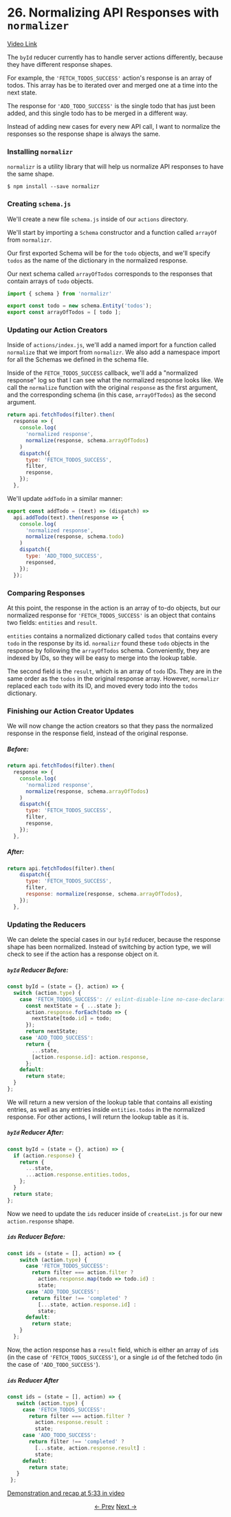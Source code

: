 # 26. Normalizing API Responses with `normalizer`
[Video Link](https://egghead.io/lessons/javascript-redux-normalizing-api-responses-with-normalizr)

The `byId` reducer currently has to handle server actions differently, because they have different response shapes.

For example, the `'FETCH_TODOS_SUCCESS'` action's response is an array of todos. This array has be to iterated over and merged one at a time into the next state.

The response for `'ADD_TODO_SUCCESS'` is the single todo that has just been added, and this single todo has to be merged in a different way.

Instead of adding new cases for every new API call, I want to normalize the responses so the response shape is always the same.

### Installing `normalizr`

`normalizr` is a utility library that will help us normalize API responses to have the same shape.

`$ npm install --save normalizr`

###  Creating `schema.js`
We'll create a new file `schema.js` inside of our `actions` directory.

We'll start by importing a `Schema` constructor and a function called `arrayOf` from `normalizr`.

Our first exported Schema will be for the `todo` objects, and we'll specify `todos` as the name of the dictionary in the normalized response.

Our next schema called `arrayOfTodos` corresponds to the responses that contain arrays of `todo` objects.

```javascript
import { schema } from 'normalizr'

export const todo = new schema.Entity('todos');
export const arrayOfTodos = [ todo ];
```

### Updating our Action Creators

Inside of `actions/index.js`, we'll add a named import for a function called `normalize` that we import from `normalizr`. We also add a namespace import for all the Schemas we defined in the schema file.

Inside of the `FETCH_TODOS_SUCCESS` callback, we'll add a "normalized response" log so that I can see what the normalized response looks like. We call the `normalize` function with the original `response` as the first argument, and the corresponding schema (in this case, `arrayOfTodos`) as the second argument.

```javascript
return api.fetchTodos(filter).then(
  response => {
    console.log(
      'normalized response',
      normalize(response, schema.arrayOfTodos)
    )
    dispatch({
      type: 'FETCH_TODOS_SUCCESS',
      filter,
      response,
    });
  },
```

We'll update `addTodo` in a similar manner:
```javascript
export const addTodo = (text) => (dispatch) =>
  api.addTodo(text).then(response => {
    console.log(
      'normalized response',
      normalize(response, schema.todo)
    )
    dispatch({
      type: 'ADD_TODO_SUCCESS',
      responsed,
    });
  });
```

### Comparing Responses

At this point, the response in the action is an array of to-do objects, but our normalized response for `'FETCH_TODOS_SUCCESS'` is an object that contains two fields: `entities` and `result`.

`entities` contains a normalized dictionary called `todos` that contains every `todo` in the response by its id. `normalizr` found these `todo` objects in the response by following the `arrayOfTodos` schema. Conveniently, they are indexed by IDs, so they will be easy to merge into the lookup table.

The second field is the `result`, which is an array of `todo` IDs. They are in the same order as the `todos` in the original response array. However, `normalizr` replaced each `todo` with its ID, and moved every todo into the `todos` dictionary.


### Finishing our Action Creator Updates

We will now change the action creators so that they pass the normalized response in the response field, instead of the original response.

##### Before:
```javascript
return api.fetchTodos(filter).then(
  response => {
    console.log(
      'normalized response',
      normalize(response, schema.arrayOfTodos)
    )
    dispatch({
      type: 'FETCH_TODOS_SUCCESS',
      filter,
      response,
    });
  },
```

##### After:
```javascript
return api.fetchTodos(filter).then(
    dispatch({
      type: 'FETCH_TODOS_SUCCESS',
      filter,
      response: normalize(response, schema.arrayOfTodos),
    });
  },
```

### Updating the Reducers

We can delete the special cases in our `byId` reducer, because the response shape has been normalized. Instead of switching by action type, we will check to see if the action has a response object on it.

##### `byId` Reducer Before:
```javascript
const byId = (state = {}, action) => {
  switch (action.type) {
    case 'FETCH_TODOS_SUCCESS': // eslint-disable-line no-case-declarations
      const nextState = { ...state };
      action.response.forEach(todo => {
        nextState[todo.id] = todo;
      });
      return nextState;
    case 'ADD_TODO_SUCCESS':
      return {
        ...state,
        [action.response.id]: action.response,
      };
    default:
      return state;
  }
};
```

We will return a new version of the lookup table that contains all existing entries, as well as any entries inside `entities.todos` in the normalized response. For other actions, I will return the lookup table as it is.

##### `byId` Reducer After:
```javascript
const byId = (state = {}, action) => {
  if (action.response) {
    return {
      ...state,
      ...action.response.entities.todos,
    };
  }
  return state;
};
```

Now we need to update the `ids` reducer inside of `createList.js` for our new `action.response` shape.

##### `ids` Reducer Before:
```javascript
const ids = (state = [], action) => {
    switch (action.type) {
      case 'FETCH_TODOS_SUCCESS':
        return filter === action.filter ?
          action.response.map(todo => todo.id) :
          state;
      case 'ADD_TODO_SUCCESS':
        return filter !== 'completed' ?
          [...state, action.response.id] :
          state;
      default:
        return state;
    }
  };
```

Now, the action response has a `result` field, which is either an array of `id`s (in the case of `'FETCH_TODOS_SUCCESS'`), or a single `id` of the fetched todo (in the case of `'ADD_TODO_SUCCESS'`).

##### `ids` Reducer After
```javascript
const ids = (state = [], action) => {
   switch (action.type) {
     case 'FETCH_TODOS_SUCCESS':
       return filter === action.filter ?
         action.response.result :
         state;
     case 'ADD_TODO_SUCCESS':
       return filter !== 'completed' ?
         [...state, action.response.result] :
         state;
     default:
       return state;
   }
 };
```

[Demonstration and recap at 5:33 in video](https://egghead.io/lessons/javascript-redux-normalizing-api-responses-with-normalizr)


<p align="center">
<a href="./25-Creating_Data_on_the_Server.md"><- Prev</a>
<a href="./27-Updating_Data_on_the_Server.md">Next -></a>
</p>